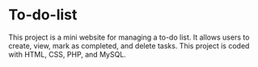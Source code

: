 # To-do-list
This project is a mini website for managing a to-do list. It allows users to create, view, mark as completed, and delete tasks. This project is coded with HTML, CSS, PHP, and MySQL.
